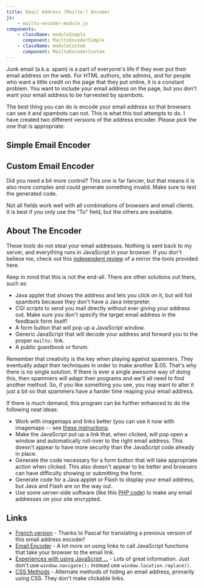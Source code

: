```yaml
---
title: Email Address (Mailto:) Encoder
js:
    - mailto-encoder-module.js
components:
    - className: moduleSimple
      component: MailtoEncoderSimple
    - className: moduleCustom
      component: MailtoEncoderCustom
---
```


Junk email (a.k.a. spam) is a part of everyone's life if they ever put their email address on the web. For HTML authors, site admins, and for people who want a little credit on the page that they put online, it is a constant problem. You want to include your email address on the page, but you don't want your email address to be harvested by spambots.

The best thing you can do is encode your email address so that browsers can see it and spambots can not. This is what this tool attempts to do. I have created two different versions of the address encoder. Please pick the one that is appropriate:

## Simple Email Encoder

<div class="moduleSimple"></div>

## Custom Email Encoder

Did you need a bit more control? This one is far fancier, but that means it is also more complex and could generate something invalid. Make sure to test the generated code.

Not all fields work well with all combinations of browsers and email clients. It is best if you only use the "To" field, but the others are available.

<div class="moduleCustom"></div>

## About The Encoder

These tools do not steal your email addresses. Nothing is sent back to my server, and everything runs in JavaScript in your browser. If you don't believe me, check out this [independent review](http://www.dslreports.com/forum/remark,7309390~root=spam~mode=flat) of a mirror the tools provided here.

Keep in mind that this is not the end-all. There are other solutions out there, such as:

-   Java applet that shows the address and lets you click on it, but will foil spambots because they don't have a Java interpreter.
-   CGI scripts to send you mail directly without ever giving your address out. Make sure you don't specify the target email address in the feedback form itself!
-   A form button that will pop up a JavaScript window.
-   Generic JavaScript that will decode your address and forward you to the proper `mailto:` link.
-   A public guestbook or forum.

Remember that creativity is the key when playing against spammers. They eventually adapt their techniques in order to make another $.05. That's why there is no single solution. If there is ever a single awesome way of doing this, then spammers will adapt their programs and we'll all need to find another method. So, if you like something you see, you may want to alter it just a bit so that spammers have a harder time reaping your email address.

If there is much demand, this program can be further enhanced to do the following neat ideas:

-   Work with imagemaps and links better (you can use it now with imagemaps -- see [these instructions](imagemaps/).
-   Make the JavaScript put up a link that, when clicked, will pop open a window and automatically roll-over to the right email address. This doesn't appear to have more security than the JavaScript code already in place.
-   Generate the code necessary for a form button that will take appropriate action when clicked. This also doesn't appear to be better and browsers can have difficulty showing or submitting the form.
-   Generate code for a Java applet or Flash to display your email address, but Java and Flash are on the way out.
-   Use some server-side software (like this [PHP code](example-php.txt)) to make any email addresses on your site encrypted.

## Links

-   [French version](http://www.pascalirma.org/masquage_email.php) - Thanks to Pascal for translating a previous version of this email address encoder!
-   [Email Encoder](http://www.metaprog.com/samples/encoder.htm) - A lot more on using links to call JavaScript functions that take your browser to the email link.
-   [Experiences with using JavaScript ...](http://www.webmasterworld.com/forum91/492.htm) - Lots of great information. Just don't use `window.navigate();` instead use `window.location.replace()`.
-   [CSS Methods](http://www.emailaddresses.com/forum/showthread.php?threadid=39170) - Alternate methods of hiding an email address, primarily using CSS. They don't make clickable links.
